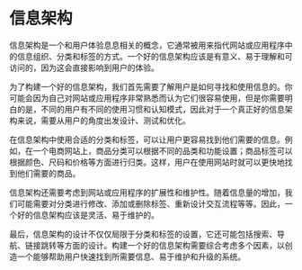 # 信息架构

信息架构是一个和用户体验息息相关的概念，它通常被用来指代网站或应用程序中的信息组织、分类和标签的方式。一个好的信息架构应该是有意义、易于理解和可访问的，因为这会直接影响到用户的体验。

为了构建一个好的信息架构，我们首先需要了解用户是如何寻找和使用信息的。你可能会因为自己对网站或应用程序非常熟悉而认为它们很容易使用，但是你需要明白的是，不同的用户有不同的使用习惯和认知模式，因此对于一个真正好的信息架构来说，需要从用户的角度出发设计、测试和优化。

在信息架构中使用合适的分类和标签，可以让用户更容易找到他们需要的信息。例如，在一个电商网站上，商品分类可以根据不同的品类和功能设置；商品标签可以根据颜色、尺码和价格等方面进行归类。这样，用户在使用网站时就可以更快地找到他们需要的商品。

信息架构还需要考虑到网站或应用程序的扩展性和维护性。随着信息量的增加，我们可能需要对分类进行修改、添加或删除标签、重新设计交互流程等等。因此，一个好的信息架构应该是灵活、易于维护的。

最后，信息架构的设计不仅仅局限于分类和标签的设置，它还可能包括搜索、导航、链接跳转等方面的设计。构建一个好的信息架构需要综合考虑多个因素，以创造一个能够帮助用户快速找到所需要信息、易于维护和升级的系统。